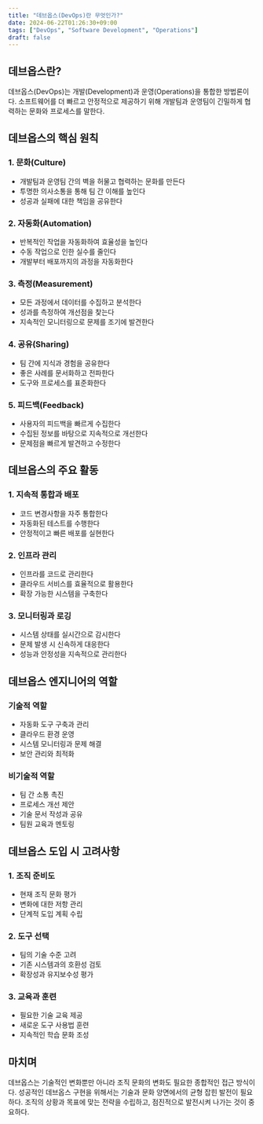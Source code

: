 ```yaml
---
title: "데브옵스(DevOps)란 무엇인가?"
date: 2024-06-22T01:26:30+09:00
tags: ["DevOps", "Software Development", "Operations"]
draft: false
---
```


## 데브옵스란?

데브옵스(DevOps)는 개발(Development)과 운영(Operations)을 통합한 방법론이다. 소프트웨어를 더 빠르고 안정적으로 제공하기 위해 개발팀과 운영팀이 긴밀하게 협력하는 문화와 프로세스를 말한다.

## 데브옵스의 핵심 원칙

### 1. 문화(Culture)

-   개발팀과 운영팀 간의 벽을 허물고 협력하는 문화를 만든다
-   투명한 의사소통을 통해 팀 간 이해를 높인다
-   성공과 실패에 대한 책임을 공유한다

### 2. 자동화(Automation)

-   반복적인 작업을 자동화하여 효율성을 높인다
-   수동 작업으로 인한 실수를 줄인다
-   개발부터 배포까지의 과정을 자동화한다

### 3. 측정(Measurement)

-   모든 과정에서 데이터를 수집하고 분석한다
-   성과를 측정하여 개선점을 찾는다
-   지속적인 모니터링으로 문제를 조기에 발견한다

### 4. 공유(Sharing)

-   팀 간에 지식과 경험을 공유한다
-   좋은 사례를 문서화하고 전파한다
-   도구와 프로세스를 표준화한다

### 5. 피드백(Feedback)

-   사용자의 피드백을 빠르게 수집한다
-   수집된 정보를 바탕으로 지속적으로 개선한다
-   문제점을 빠르게 발견하고 수정한다

## 데브옵스의 주요 활동

### 1. 지속적 통합과 배포

-   코드 변경사항을 자주 통합한다
-   자동화된 테스트를 수행한다
-   안정적이고 빠른 배포를 실현한다

### 2. 인프라 관리

-   인프라를 코드로 관리한다
-   클라우드 서비스를 효율적으로 활용한다
-   확장 가능한 시스템을 구축한다

### 3. 모니터링과 로깅

-   시스템 상태를 실시간으로 감시한다
-   문제 발생 시 신속하게 대응한다
-   성능과 안정성을 지속적으로 관리한다

## 데브옵스 엔지니어의 역할

### 기술적 역할

-   자동화 도구 구축과 관리
-   클라우드 환경 운영
-   시스템 모니터링과 문제 해결
-   보안 관리와 최적화

### 비기술적 역할

-   팀 간 소통 촉진
-   프로세스 개선 제안
-   기술 문서 작성과 공유
-   팀원 교육과 멘토링

## 데브옵스 도입 시 고려사항

### 1. 조직 준비도

-   현재 조직 문화 평가
-   변화에 대한 저항 관리
-   단계적 도입 계획 수립

### 2. 도구 선택

-   팀의 기술 수준 고려
-   기존 시스템과의 호환성 검토
-   확장성과 유지보수성 평가

### 3. 교육과 훈련

-   필요한 기술 교육 제공
-   새로운 도구 사용법 훈련
-   지속적인 학습 문화 조성

## 마치며

데브옵스는 기술적인 변화뿐만 아니라 조직 문화의 변화도 필요한 종합적인 접근 방식이다. 성공적인 데브옵스 구현을 위해서는 기술과 문화 양면에서의 균형 잡힌 발전이 필요하다. 조직의 상황과 목표에 맞는 전략을 수립하고, 점진적으로 발전시켜 나가는 것이 중요하다.
